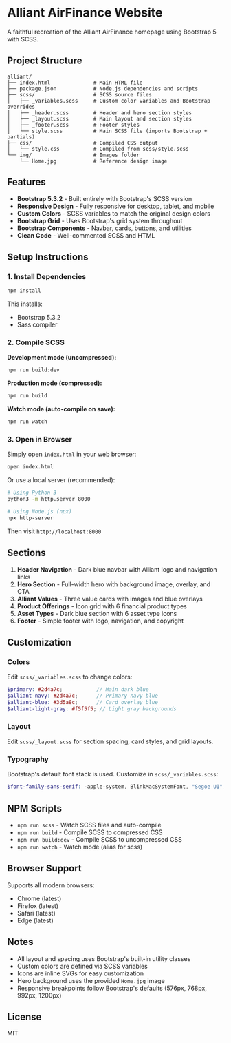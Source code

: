 # Alliant AirFinance Website

A faithful recreation of the Alliant AirFinance homepage using Bootstrap 5 with SCSS.

## Project Structure

```
alliant/
├── index.html              # Main HTML file
├── package.json            # Node.js dependencies and scripts
├── scss/                   # SCSS source files
│   ├── _variables.scss     # Custom color variables and Bootstrap overrides
│   ├── _header.scss        # Header and hero section styles
│   ├── _layout.scss        # Main layout and section styles
│   ├── _footer.scss        # Footer styles
│   └── style.scss          # Main SCSS file (imports Bootstrap + partials)
├── css/                    # Compiled CSS output
│   └── style.css           # Compiled from scss/style.scss
└── img/                    # Images folder
    └── Home.jpg            # Reference design image
```

## Features

- **Bootstrap 5.3.2** - Built entirely with Bootstrap's SCSS version
- **Responsive Design** - Fully responsive for desktop, tablet, and mobile
- **Custom Colors** - SCSS variables to match the original design colors
- **Bootstrap Grid** - Uses Bootstrap's grid system throughout
- **Bootstrap Components** - Navbar, cards, buttons, and utilities
- **Clean Code** - Well-commented SCSS and HTML

## Setup Instructions

### 1. Install Dependencies

```bash
npm install
```

This installs:
- Bootstrap 5.3.2
- Sass compiler

### 2. Compile SCSS

**Development mode (uncompressed):**
```bash
npm run build:dev
```

**Production mode (compressed):**
```bash
npm run build
```

**Watch mode (auto-compile on save):**
```bash
npm run watch
```

### 3. Open in Browser

Simply open `index.html` in your web browser:

```bash
open index.html
```

Or use a local server (recommended):

```bash
# Using Python 3
python3 -m http.server 8000

# Using Node.js (npx)
npx http-server
```

Then visit `http://localhost:8000`

## Sections

1. **Header Navigation** - Dark blue navbar with Alliant logo and navigation links
2. **Hero Section** - Full-width hero with background image, overlay, and CTA
3. **Alliant Values** - Three value cards with images and blue overlays
4. **Product Offerings** - Icon grid with 6 financial product types
5. **Asset Types** - Dark blue section with 6 asset type icons
6. **Footer** - Simple footer with logo, navigation, and copyright

## Customization

### Colors

Edit `scss/_variables.scss` to change colors:

```scss
$primary: #2d4a7c;           // Main dark blue
$alliant-navy: #2d4a7c;      // Primary navy blue
$alliant-blue: #3d5a8c;      // Card overlay blue
$alliant-light-gray: #f5f5f5; // Light gray backgrounds
```

### Layout

Edit `scss/_layout.scss` for section spacing, card styles, and grid layouts.

### Typography

Bootstrap's default font stack is used. Customize in `scss/_variables.scss`:

```scss
$font-family-sans-serif: -apple-system, BlinkMacSystemFont, "Segoe UI", Roboto, "Helvetica Neue", Arial, sans-serif;
```

## NPM Scripts

- `npm run scss` - Watch SCSS files and auto-compile
- `npm run build` - Compile SCSS to compressed CSS
- `npm run build:dev` - Compile SCSS to uncompressed CSS
- `npm run watch` - Watch mode (alias for scss)

## Browser Support

Supports all modern browsers:
- Chrome (latest)
- Firefox (latest)
- Safari (latest)
- Edge (latest)

## Notes

- All layout and spacing uses Bootstrap's built-in utility classes
- Custom colors are defined via SCSS variables
- Icons are inline SVGs for easy customization
- Hero background uses the provided `Home.jpg` image
- Responsive breakpoints follow Bootstrap's defaults (576px, 768px, 992px, 1200px)

## License

MIT
